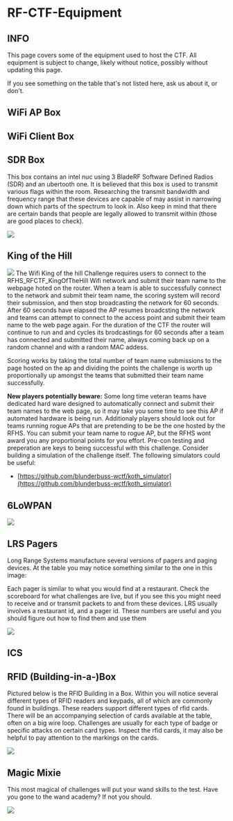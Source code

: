 # RF-CTF-Equipment

## INFO

This page covers some of the equipment used to host the CTF.  All equipment is subject to change, likely without notice, possibly without updating this page.

If you see something on the table that's not listed here, ask us about it, or don't.

## WiFi AP Box

## WiFi Client Box

## SDR Box
This box contains an intel nuc using 3 BladeRF Software Defined Radios (SDR) and an ubertooth one. It is believed that this box is used to transmit various flags within the room. Researching the transmit bandwidth and frequency range that these devices are capable of may assist in narrowing down which parts of the spectrum to look in. Also keep in mind that there are certain bands that people are legally allowed to transmit within (those are good places to check). 

![](https://raw.githubusercontent.com/rfhs/rfhs-wiki/master/files/images/rfctfequipment/sdrbox.JPG)

## King of the Hill
![](https://github.com/rfhs/rfhs-wiki/blob/master/files/images/PXL_20230430_173702141.jpg)
The Wifi King of the hill Challenge requires users to connect to the RFHS_RFCTF_KingOfTheHill Wifi network and submit their team name to the webpage hoted on the router. 
When a team is able to successfully connect to the network and submit their team name, the scoring system will record their submission, and then stop broadcasting the network for 60 seconds.
After 60 seconds have elapsed the AP resumes broadcsting the network and teams can attempt to connect to the access point and submit their team name to the web page again.
For the duration of the CTF the router will continue to run and and cycles its brodcastings for 60 seconds after a team has connected and submitted their name, always coming back up on a random channel and with a random MAC addess.

Scoring works by taking the total number of team name submissions to the page hosted on the ap and dividing the points the challenge is worth up proportionally up amongst the teams that submitted their team name successfully.


**New players potentially beware:** Some long time veteran teams have dedicated hard ware designed to automatically connect and submit their team names to the web page, so it may take you some time to see this AP if automated hardware is being run. Additionaly players should look out for teams running rogue APs that are pretending to be be the one hosted by the RFHS. You can submit your team name to rogue AP, but the RFHS wont award you any proportional points for you effort. Pre-con testing and preperation are keys to being successful with this challenge. Consider building a simulation of the challenge itself. The following simulators could be useful:

- [https://github.com/blunderbuss-wctf/koth_simulator](https://github.com/blunderbuss-wctf/koth_simulator)
 
 
## 6LoWPAN
![](https://raw.githubusercontent.com/rfhs/rfhs-wiki/master/files/images/rfctfequipment/6lowpan.JPG)

## LRS Pagers
Long Range Systems manufacture several versions of pagers and paging devices. At the table you may notice something similar to the one in this image:

Each pager is similar to what you would find at a restaurant. Check the scoreboard for what challenges are live, but if you see this you might need to receive and or transmit packets to and from these devices. LRS usually involves a restaurant id, and a pager id. These numbers are useful and you should figure out how to find them and use them

![](https://raw.githubusercontent.com/rfhs/rfhs-wiki/master/files/images/rfctfequipment/lrspager.JPG)


## ICS

## RFID (Building-in-a-)Box
Pictured below is the RFID Building in a Box. Within you will notice several different types of RFID readers and keypads, all of which are commonly found in buildings. These readers support different types of rfid cards. There will be an accompanying selection of cards available at the table, often on a big wire loop. Challenges are usually for each type of badge or specific attacks on certain card types. Inspect the rfid cards, it may also be helpful to pay attention to the markings on the cards. 

![](https://raw.githubusercontent.com/rfhs/rfhs-wiki/master/files/images/rfctfequipment/rfidbib.JPG)

## Magic Mixie
This most magical of challenges will put your wand skills to the test. Have you gone to the wand academy? If not you should.

![](https://raw.githubusercontent.com/rfhs/rfhs-wiki/master/files/images/rfctfequipment/rfidbib.JPG)
